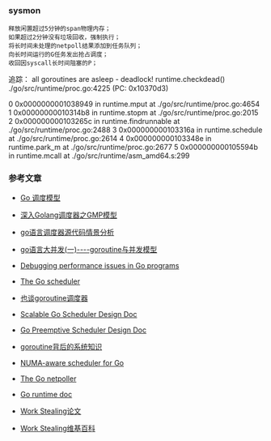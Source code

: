 ### sysmon
```text sysmon是一个由runtime启动的M，也叫监控线程，它无需P也可以运行，它每20us~10ms唤醒一次，主要执行:
释放闲置超过5分钟的span物理内存；
如果超过2分钟没有垃圾回收，强制执行；
将长时间未处理的netpoll结果添加到任务队列；
向长时间运行的G任务发出抢占调度；
收回因syscall长时间阻塞的P；
```

追踪：
all goroutines are asleep - deadlock! 
runtime.checkdead() ./go/src/runtime/proc.go:4225 (PC: 0x10370d3)

0  0x0000000001038949 in runtime.mput
   at ./go/src/runtime/proc.go:4654
1  0x00000000010314b8 in runtime.stopm
   at ./go/src/runtime/proc.go:2015
2  0x000000000103265c in runtime.findrunnable
   at ./go/src/runtime/proc.go:2488
3  0x000000000103316a in runtime.schedule
   at ./go/src/runtime/proc.go:2614
4  0x000000000103348e in runtime.park_m
   at ./go/src/runtime/proc.go:2677
5  0x000000000105594b in runtime.mcall
   at ./go/src/runtime/asm_amd64.s:299

### 参考文章

- [Go 调度模型](https://wudaijun.com/2018/01/go-scheduler)
- [深入Golang调度器之GMP模型](https://www.jianshu.com/p/abe79d86ff27)
- [go语言调度器源代码情景分析](https://mp.weixin.qq.com/mp/homepage?__biz=MzU1OTg5NDkzOA==&hid=1&sn=8fc2b63f53559bc0cee292ce629c4788&scene=25#wechat_redirect)
- [go语言大并发(一)----goroutine与并发模型](https://segmentfault.com/a/1190000021616327)

- [Debugging performance issues in Go programs](https://software.intel.com/en-us/blogs/2014/05/10/debugging-performance-issues-in-go-programs)
- [The Go scheduler](http://morsmachine.dk/go-scheduler)
- [也谈goroutine调度器](http://tonybai.com/2017/06/23/an-intro-about-goroutine-scheduler/)
- [Scalable Go Scheduler Design Doc](https://docs.google.com/document/d/1TTj4T2JO42uD5ID9e89oa0sLKhJYD0Y_kqxDv3I3XMw/edit#)
- [Go Preemptive Scheduler Design Doc](https://docs.google.com/document/d/1ETuA2IOmnaQ4j81AtTGT40Y4_Jr6_IDASEKg0t0dBR8/edit#!)
- [goroutine背后的系统知识](http://www.sizeofvoid.net/goroutine-under-the-hood/)
- [NUMA-aware scheduler for Go](https://docs.google.com/document/u/0/d/1d3iI2QWURgDIsSR6G2275vMeQ_X7w-qxM2Vp7iGwwuM/pub)
- [The Go netpoller](http://morsmachine.dk/netpoller)
- [Go runtime doc](https://golang.org/pkg/runtime/)
- [Work Stealing论文](http://supertech.csail.mit.edu/papers/steal.pdf)
- [Work Stealing维基百科](https://en.wikipedia.org/wiki/Work_stealing)






